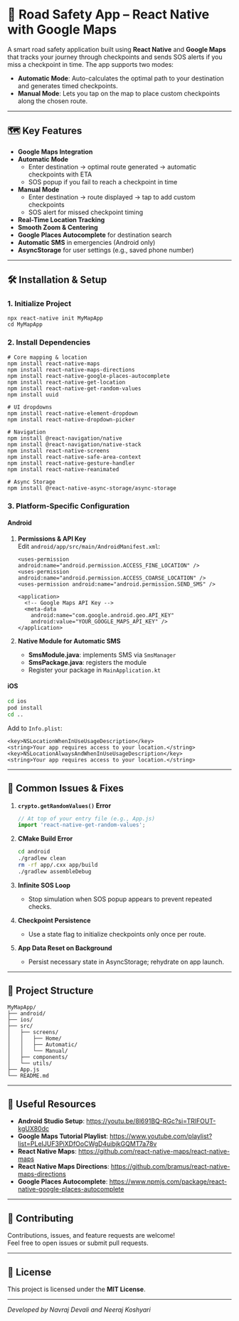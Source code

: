 # 🚨 Road Safety App – React Native with Google Maps

A smart road safety application built using **React Native** and **Google Maps** that tracks your journey through checkpoints and sends SOS alerts if you miss a checkpoint in time. The app supports two modes:

- **Automatic Mode**: Auto-calculates the optimal path to your destination and generates timed checkpoints.
- **Manual Mode**: Lets you tap on the map to place custom checkpoints along the chosen route.

---

## 🗺️ Key Features

- **Google Maps Integration**  
- **Automatic Mode**  
  - Enter destination → optimal route generated → automatic checkpoints with ETA  
  - SOS popup if you fail to reach a checkpoint in time  
- **Manual Mode**  
  - Enter destination → route displayed → tap to add custom checkpoints  
  - SOS alert for missed checkpoint timing  
- **Real-Time Location Tracking**  
- **Smooth Zoom & Centering**  
- **Google Places Autocomplete** for destination search  
- **Automatic SMS** in emergencies (Android only)  
- **AsyncStorage** for user settings (e.g., saved phone number)

---

## 🛠️ Installation & Setup

### 1. Initialize Project

```
npx react-native init MyMapApp
cd MyMapApp
```

### 2. Install Dependencies

```
# Core mapping & location
npm install react-native-maps
npm install react-native-maps-directions
npm install react-native-google-places-autocomplete
npm install react-native-get-location
npm install react-native-get-random-values
npm install uuid

# UI dropdowns
npm install react-native-element-dropdown
npm install react-native-dropdown-picker

# Navigation
npm install @react-navigation/native
npm install @react-navigation/native-stack
npm install react-native-screens
npm install react-native-safe-area-context
npm install react-native-gesture-handler
npm install react-native-reanimated

# Async Storage
npm install @react-native-async-storage/async-storage
```

### 3. Platform-Specific Configuration

#### Android

1. **Permissions & API Key**  
   Edit `android/app/src/main/AndroidManifest.xml`:

   ```
   <uses-permission android:name="android.permission.ACCESS_FINE_LOCATION" />
   <uses-permission android:name="android.permission.ACCESS_COARSE_LOCATION" />
   <uses-permission android:name="android.permission.SEND_SMS" />

   <application>
     <!-- Google Maps API Key -->
     <meta-data
       android:name="com.google.android.geo.API_KEY"
       android:value="YOUR_GOOGLE_MAPS_API_KEY" />
   </application>
   ```

2. **Native Module for Automatic SMS**  
   - **SmsModule.java**: implements SMS via `SmsManager`  
   - **SmsPackage.java**: registers the module  
   - Register your package in `MainApplication.kt`  

#### iOS

```bash
cd ios
pod install
cd ..
```

Add to `Info.plist`:

```
<key>NSLocationWhenInUseUsageDescription</key>
<string>Your app requires access to your location.</string>
<key>NSLocationAlwaysAndWhenInUseUsageDescription</key>
<string>Your app requires access to your location.</string>
```

---

## 🔧 Common Issues & Fixes

1. **`crypto.getRandomValues()` Error**  
   ```js
   // At top of your entry file (e.g., App.js)
   import 'react-native-get-random-values';
   ```

2. **CMake Build Error**  
   ```bash
   cd android
   ./gradlew clean
   rm -rf app/.cxx app/build
   ./gradlew assembleDebug
   ```

3. **Infinite SOS Loop**  
   - Stop simulation when SOS popup appears to prevent repeated checks.

4. **Checkpoint Persistence**  
   - Use a state flag to initialize checkpoints only once per route.

5. **App Data Reset on Background**  
   - Persist necessary state in AsyncStorage; rehydrate on app launch.

---

## 📂 Project Structure

```
MyMapApp/
├── android/
├── ios/
├── src/
│   ├── screens/
│   │   ├── Home/
│   │   ├── Automatic/
│   │   └── Manual/
│   ├── components/
│   └── utils/
├── App.js
└── README.md
```

---

## 🔗 Useful Resources

- **Android Studio Setup**: https://youtu.be/8l691BQ-RGc?si=TRlFOUT-kgUX80dc  
- **Google Maps Tutorial Playlist**: https://www.youtube.com/playlist?list=PLeIJUF3PiXDfOoCWgD4uibjkGQMT7a78v  
- **React Native Maps**: https://github.com/react-native-maps/react-native-maps  
- **React Native Maps Directions**: https://github.com/bramus/react-native-maps-directions  
- **Google Places Autocomplete**: https://www.npmjs.com/package/react-native-google-places-autocomplete  

---

## 🤝 Contributing

Contributions, issues, and feature requests are welcome!  
Feel free to open issues or submit pull requests.

---

## 📜 License

This project is licensed under the **MIT License**.

---

*Developed by Navraj Devali and Neeraj Koshyari*

